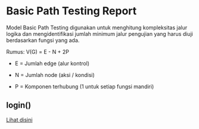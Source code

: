 # Basic Path Testing Report

Model Basic Path Testing digunakan untuk menghitung kompleksitas jalur logika dan mengidentifikasi jumlah minimum jalur pengujian yang harus diuji berdasarkan fungsi yang ada.

Rumus:
V(G) = E - N + 2P

- E = Jumlah edge (alur kontrol)

- N = Jumlah node (aksi / kondisi)

- P = Komponen terhubung (1 untuk setiap fungsi mandiri)

## login()
[Lihat disini](login.md)
